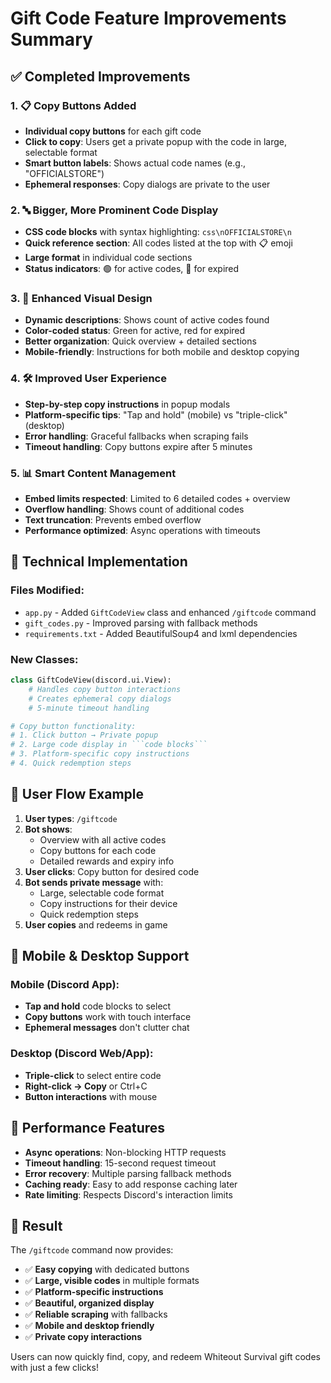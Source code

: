 # Gift Code Feature Improvements Summary

## ✅ Completed Improvements

### 1. 📋 **Copy Buttons Added**
- **Individual copy buttons** for each gift code
- **Click to copy**: Users get a private popup with the code in large, selectable format
- **Smart button labels**: Shows actual code names (e.g., "OFFICIALSTORE")
- **Ephemeral responses**: Copy dialogs are private to the user

### 2. 🔤 **Bigger, More Prominent Code Display**
- **CSS code blocks** with syntax highlighting: ```css\nOFFICIALSTORE\n```
- **Quick reference section**: All codes listed at the top with 📋 emoji
- **Large format** in individual code sections
- **Status indicators**: 🟢 for active codes, 🔴 for expired

### 3. 🎨 **Enhanced Visual Design**
- **Dynamic descriptions**: Shows count of active codes found
- **Color-coded status**: Green for active, red for expired
- **Better organization**: Quick overview + detailed sections
- **Mobile-friendly**: Instructions for both mobile and desktop copying

### 4. 🛠️ **Improved User Experience**
- **Step-by-step copy instructions** in popup modals
- **Platform-specific tips**: "Tap and hold" (mobile) vs "triple-click" (desktop)
- **Error handling**: Graceful fallbacks when scraping fails
- **Timeout handling**: Copy buttons expire after 5 minutes

### 5. 📊 **Smart Content Management**
- **Embed limits respected**: Limited to 6 detailed codes + overview
- **Overflow handling**: Shows count of additional codes
- **Text truncation**: Prevents embed overflow
- **Performance optimized**: Async operations with timeouts

## 🔧 Technical Implementation

### Files Modified:
- `app.py` - Added `GiftCodeView` class and enhanced `/giftcode` command
- `gift_codes.py` - Improved parsing with fallback methods
- `requirements.txt` - Added BeautifulSoup4 and lxml dependencies

### New Classes:
```python
class GiftCodeView(discord.ui.View):
    # Handles copy button interactions
    # Creates ephemeral copy dialogs
    # 5-minute timeout handling

# Copy button functionality:
# 1. Click button → Private popup
# 2. Large code display in ```code blocks```
# 3. Platform-specific copy instructions
# 4. Quick redemption steps
```

## 🎯 User Flow Example

1. **User types**: `/giftcode`
2. **Bot shows**: 
   - Overview with all active codes
   - Copy buttons for each code
   - Detailed rewards and expiry info
3. **User clicks**: Copy button for desired code
4. **Bot sends private message** with:
   - Large, selectable code format
   - Copy instructions for their device
   - Quick redemption steps
5. **User copies** and redeems in game

## 📱 Mobile & Desktop Support

### Mobile (Discord App):
- **Tap and hold** code blocks to select
- **Copy buttons** work with touch interface
- **Ephemeral messages** don't clutter chat

### Desktop (Discord Web/App):
- **Triple-click** to select entire code
- **Right-click → Copy** or Ctrl+C
- **Button interactions** with mouse

## 🚀 Performance Features

- **Async operations**: Non-blocking HTTP requests
- **Timeout handling**: 15-second request timeout
- **Error recovery**: Multiple parsing fallback methods
- **Caching ready**: Easy to add response caching later
- **Rate limiting**: Respects Discord's interaction limits

## 🎉 Result

The `/giftcode` command now provides:
- ✅ **Easy copying** with dedicated buttons
- ✅ **Large, visible codes** in multiple formats
- ✅ **Platform-specific instructions** 
- ✅ **Beautiful, organized display**
- ✅ **Reliable scraping** with fallbacks
- ✅ **Mobile and desktop friendly**
- ✅ **Private copy interactions**

Users can now quickly find, copy, and redeem Whiteout Survival gift codes with just a few clicks!
